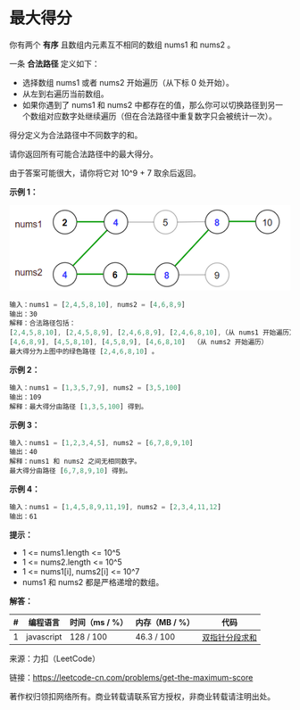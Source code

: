 # 最大得分

你有两个 **有序** 且数组内元素互不相同的数组 nums1 和 nums2 。

一条 **合法路径** 定义如下：

- 选择数组 nums1 或者 nums2 开始遍历（从下标 0 处开始）。
- 从左到右遍历当前数组。
- 如果你遇到了 nums1 和 nums2 中都存在的值，那么你可以切换路径到另一个数组对应数字处继续遍历（但在合法路径中重复数字只会被统计一次）。

得分定义为合法路径中不同数字的和。

请你返回所有可能合法路径中的最大得分。

由于答案可能很大，请你将它对 10^9 + 7 取余后返回。

**示例 1：**

![示例1](./eg1.png)

``` javascript
输入：nums1 = [2,4,5,8,10], nums2 = [4,6,8,9]
输出：30
解释：合法路径包括：
[2,4,5,8,10], [2,4,5,8,9], [2,4,6,8,9], [2,4,6,8,10],（从 nums1 开始遍历）
[4,6,8,9], [4,5,8,10], [4,5,8,9], [4,6,8,10]  （从 nums2 开始遍历）
最大得分为上图中的绿色路径 [2,4,6,8,10] 。
```

**示例 2：**

``` javascript
输入：nums1 = [1,3,5,7,9], nums2 = [3,5,100]
输出：109
解释：最大得分由路径 [1,3,5,100] 得到。
```

**示例 3：**

``` javascript
输入：nums1 = [1,2,3,4,5], nums2 = [6,7,8,9,10]
输出：40
解释：nums1 和 nums2 之间无相同数字。
最大得分由路径 [6,7,8,9,10] 得到。
```

**示例 4：**

``` javascript
输入：nums1 = [1,4,5,8,9,11,19], nums2 = [2,3,4,11,12]
输出：61
```

**提示：**

- 1 <= nums1.length <= 10^5
- 1 <= nums2.length <= 10^5
- 1 <= nums1[i], nums2[i] <= 10^7
- nums1 和 nums2 都是严格递增的数组。

**解答：**

**#**|**编程语言**|**时间（ms / %）**|**内存（MB / %）**|**代码**
--|--|--|--|--
1|javascript|128 / 100|46.3 / 100|[双指针分段求和](./javascript/ac_v1.js)

来源：力扣（LeetCode）

链接：https://leetcode-cn.com/problems/get-the-maximum-score

著作权归领扣网络所有。商业转载请联系官方授权，非商业转载请注明出处。
